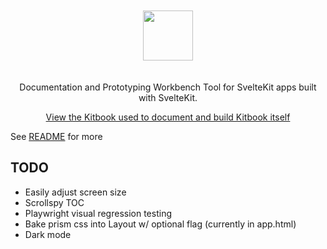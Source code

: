 <p align="center">
<img src="https://raw.githubusercontent.com/jacob-8/kitbook/b96f77da81309a6ccd06693beb0f06ba8fdc0a2b/packages/kitbook/static/kitbook.svg" height="80" style="padding: 20px; 0">
</p>

<p align="center">
Documentation and Prototyping Workbench Tool for SvelteKit apps built with SvelteKit.
<p>

<p align="center">
 <a href="https://kitbook.vercel.app/">View the Kitbook used to document and build Kitbook itself</a>
</p>

See [README](../../README.md) for more

## TODO

- Easily adjust screen size
- Scrollspy TOC
- Playwright visual regression testing
- Bake prism css into Layout w/ optional flag (currently in app.html)
- Dark mode
